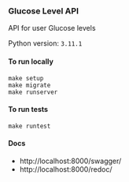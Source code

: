 ### Glucose Level API

API for user Glucose levels

Python version: `3.11.1`

#### To run locally
```commandline
make setup
make migrate
make runserver
```

#### To run tests
```commandline
make runtest
```

#### Docs
- http://localhost:8000/swagger/
- http://localhost:8000/redoc/
